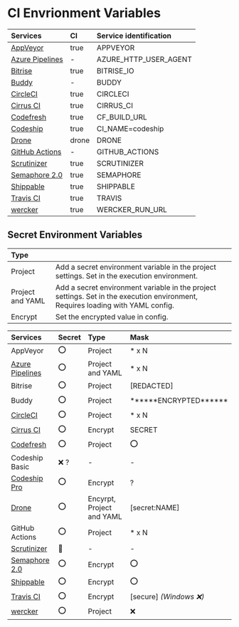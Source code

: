 # CI Envrionment Variables

|Services|CI|Service identification|
|:--|:--|:--|
|[AppVeyor](https://www.appveyor.com/docs/environment-variables/)|true|APPVEYOR|
|[Azure Pipelines](https://docs.microsoft.com/en-us/azure/devops/pipelines/build/variables?view=azure-devops&tabs=yaml)|-|AZURE_HTTP_USER_AGENT|
|[Bitrise](https://devcenter.bitrise.io/jp/builds/available-environment-variables/)|true|BITRISE_IO|
|[Buddy](https://buddy.works/docs/pipelines/environment-variables#default-environment-variables)|-|BUDDY|
|[CircleCI](https://circleci.com/docs/2.0/env-vars/#built-in-environment-variables)|true|CIRCLECI|
|[Cirrus CI](https://cirrus-ci.org/guide/writing-tasks/#environment-variables)|true|CIRRUS_CI|
|[Codefresh](https://codefresh.io/docs/docs/codefresh-yaml/variables/#exporting-environment-variables-from-a-freestyle-step)|true|CF_BUILD_URL|
|[Codeship](https://documentation.codeship.com/basic/builds-and-configuration/set-environment-variables/)|true|CI_NAME=codeship|
|[Drone](https://0-8-0.docs.drone.io/environment-reference/)|drone|DRONE|
|[GitHub Actions](https://help.github.com/ja/actions/automating-your-workflow-with-github-actions/using-environment-variables#default-environment-variables)|-|GITHUB_ACTIONS|
|[Scrutinizer](https://scrutinizer-ci.com/docs/build/environment-variables)|true|SCRUTINIZER|
|[Semaphore 2.0](https://docs.semaphoreci.com/ci-cd-environment/environment-variables/)|true|SEMAPHORE|
|[Shippable](http://docs.shippable.com/ci/env-vars/#stdEnv)|true|SHIPPABLE|
|[Travis CI](https://docs.travis-ci.com/user/environment-variables/)|true|TRAVIS|
|[wercker](https://devcenter.wercker.com/administration/environment-variables/available-env-vars/)|true|WERCKER_RUN_URL|


## Secret Environment Variables

|Type||
|:--|:--|
|Project|Add a secret environment variable in the project settings. Set in the execution environment.|
|Project and YAML|Add a secret environment variable in the project settings. Set in the execution environment, Requires loading with YAML config.|
|Encrypt|Set the encrypted value in config.|

|Services|Secret|Type|Mask|
|:--|:--|:--|:--|
|AppVeyor|:o:|Project| * x N |
|[Azure Pipelines](https://docs.microsoft.com/en-us/azure/devops/pipelines/process/variables?view=azure-devops&tabs=yaml%2Cbatch#secret-variables)|:o:|Project and YAML| * x N |
|Bitrise|:o:|Project| \[REDACTED\] |
|Buddy|:o:|Project| \*\*\*\*\*\*ENCRYPTED\*\*\*\*\*\* |
|[CircleCI](https://circleci.com/docs/2.0/env-vars/)|:o:|Project| * x N |
|[Cirrus CI](ENCRYPTED[9c27f429840137201c54a77bb56ad8698d0ae2ba6f5a2ceaabc02671e198707d1f6ba516199ee546df281d8a14b2c9cb])|:o:|Encrypt|SECRET|
|[Codefresh](https://codefresh.io/docs/docs/configure-ci-cd-pipeline/shared-configuration/)|:o:|Project|:o:|
|Codeship Basic|:x: ?|-|-|
|[Codeship Pro](https://documentation.codeship.com/pro/builds-and-configuration/environment-variables/#encrypting-your-environment-variables)|:o:|Encrypt|?|
|[Drone](https://docs.drone.io/secret/)|:o:|Encyrpt, Project and YAML|\[secret:NAME\]|
|GitHub Actions|:o:|Project| * x N |
|[Scrutinizer](https://scrutinizer-ci.com/docs/build/environment-variables)|:small_red_triangle:|-|-|
|[Semaphore 2.0](https://docs.semaphoreci.com/reference/pipeline-yaml-reference/#the-secrets-property)|:o:|Encrypt|:o:|
|[Shippable](http://docs.shippable.com/ci/env-vars/#secure-variables)|:o:|Encrypt|:o:|
|[Travis CI](https://docs.travis-ci.com/user/environment-variables/#encrypting-environment-variables)|:o:|Encrypt|\[secure\] *(Windows :x:)* |
|[wercker](https://devcenter.wercker.com/administration/environment-variables/)|:o:|Project|:x:|
